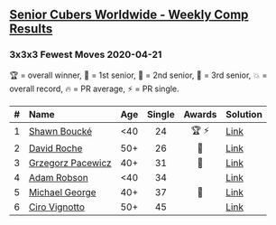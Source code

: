 <style>table {white-space: nowrap;}</style>

## [Senior Cubers Worldwide - Weekly Comp Results](/scw-comp/results/)
### 3x3x3 Fewest Moves 2020-04-21

🏆 = overall winner, 🥇 = 1st senior, 🥈 = 2nd senior, 🥉 = 3rd senior, 💥 = overall record, 🔥 = PR average, ⚡ = PR single.

| # | Name | Age | Single | Awards | Solution |
| :--: | :-- | :--: | :--: | :--: | :-- |
| 1 | [Shawn Boucké](../../persons/shawn_boucke/333fm.md) | <40 | 24 | 🏆 ⚡ | [Link](https://www.facebook.com/events/573932290186676/permalink/574620073451231/) |
| 2 | [David Roche](../../persons/david_roche/333fm.md) | 50+ | 26 | 🥇 | [Link](https://www.facebook.com/events/573932290186676/permalink/577860719793833/) |
| 3 | [Grzegorz Pacewicz](../../persons/grzegorz_pacewicz/333fm.md) | 40+ | 31 | 🥈 | [Link](https://www.facebook.com/events/573932290186676/permalink/575999886646583/) |
| 4 | [Adam Robson](../../persons/adam_robson/333fm.md) | <40 | 34 |  | [Link](https://www.facebook.com/events/573932290186676/permalink/575276710052234/) |
| 5 | [Michael George](../../persons/michael_george/333fm.md) | 40+ | 37 | 🥉 | [Link](https://www.facebook.com/events/573932290186676/permalink/575408763372362/) |
| 6 | [Ciro Vignotto](../../persons/ciro_vignotto/333fm.md) | 50+ | 45 |  | [Link](https://www.facebook.com/events/573932290186676/permalink/574044070175498/) |

<!-- Global site tag (gtag.js) - Google Analytics -->
<script async src="https://www.googletagmanager.com/gtag/js?id=UA-86348435-3"></script>
<script>window.dataLayer = window.dataLayer || []; function gtag() {dataLayer.push(arguments);} gtag('js', new Date()); gtag('config', 'UA-86348435-3');</script>
